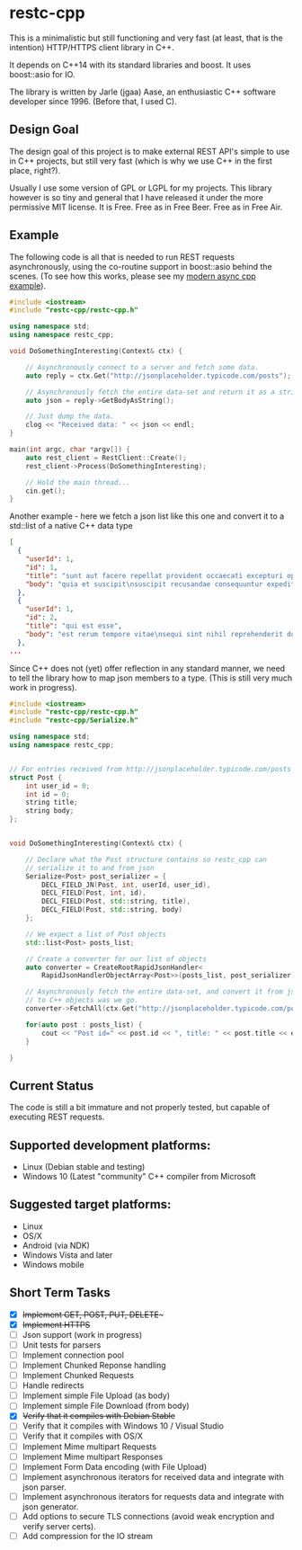 # restc-cpp

This is a minimalistic but still functioning and very fast
(at least, that is the intention) HTTP/HTTPS client library in C++.

It depends on C++14 with its standard libraries and boost.
It uses boost::asio for IO.

The library is written by Jarle (jgaa) Aase, an enthusiastic
C++ software developer since 1996. (Before that, I used C).

## Design Goal
The design goal of this project is to make external REST API's
simple to use in C++ projects, but still very fast (which is why
we use C++ in the first place, right?).

Usually I use some version of GPL or LGPL for my projects. This
library however is so tiny and general that I have released it
under the more permissive MIT license. It is Free. Free as in Free Beer.
Free as in Free Air.

## Example

The following code is all that is needed to run REST requests asynchronously,
using the co-routine support in boost::asio behind the scenes. (To see how
this works, please see my
[modern async cpp example](https://github.com/jgaa/modern_async_cpp_example)).


```C++
#include <iostream>
#include "restc-cpp/restc-cpp.h"

using namespace std;
using namespace restc_cpp;

void DoSomethingInteresting(Context& ctx) {

    // Asynchronously connect to a server and fetch some data.
    auto reply = ctx.Get("http://jsonplaceholder.typicode.com/posts");

    // Asynchronously fetch the entire data-set and return it as a string.
    auto json = reply->GetBodyAsString();

    // Just dump the data.
    clog << "Received data: " << json << endl;
}

main(int argc, char *argv[]) {
    auto rest_client = RestClient::Create();
    rest_client->Process(DoSomethingInteresting);

    // Hold the main thread...
    cin.get();
}
```

Another example - here we fetch a json list like this one and convert
it to a std::list of a native C++ data type

```json
[
  {
    "userId": 1,
    "id": 1,
    "title": "sunt aut facere repellat provident occaecati excepturi optio reprehenderit",
    "body": "quia et suscipit\nsuscipit recusandae consequuntur expedita et cum\nreprehenderit molestiae ut ut quas totam\nnostrum rerum est autem sunt rem eveniet architecto"
  },
  {
    "userId": 1,
    "id": 2,
    "title": "qui est esse",
    "body": "est rerum tempore vitae\nsequi sint nihil reprehenderit dolor beatae ea dolores neque\nfugiat blanditiis voluptate porro vel nihil molestiae ut reiciendis\nqui aperiam non debitis possimus qui neque nisi nulla"
  },
...
```

Since C++ does not (yet) offer reflection in any standard manner, we need to
tell the library how to map json members to a type. (This is still very much
work in progress).

```C++
#include <iostream>
#include "restc-cpp/restc-cpp.h"
#include "restc-cpp/Serialize.h"

using namespace std;
using namespace restc_cpp;


// For entries received from http://jsonplaceholder.typicode.com/posts
struct Post {
    int user_id = 0;
    int id = 0;
    string title;
    string body;
};


void DoSomethingInteresting(Context& ctx) {

    // Declare what the Post structure contains so restc_cpp can
    // serialize it to and from json
    Serialize<Post> post_serializer = {
        DECL_FIELD_JN(Post, int, userId, user_id),
        DECL_FIELD(Post, int, id),
        DECL_FIELD(Post, std::string, title),
        DECL_FIELD(Post, std::string, body)
    };

    // We expect a list of Post objects
    std::list<Post> posts_list;

    // Create a converter for our list of objects
    auto converter = CreateRootRapidJsonHandler<
        RapidJsonHandlerObjectArray<Post>>(posts_list, post_serializer);

    // Asynchronously fetch the entire data-set, and convert it from json
    // to C++ objects was we go.
    converter->FetchAll(ctx.Get("http://jsonplaceholder.typicode.com/posts"));

    for(auto post : posts_list) {
        cout << "Post id=" << post.id << ", title: " << post.title << endl;
    }

}

```

## Current Status

The code is still a bit immature and not properly tested, but capable of executing
REST requests.


## Supported development platforms:
- Linux (Debian stable and testing)
- Windows 10 (Latest "community" C++ compiler from Microsoft

## Suggested target platforms:
- Linux
- OS/X
- Android (via NDK)
- Windows Vista and later
- Windows mobile


## Short Term Tasks
- [x] ~~Implement GET, POST, PUT, DELETE~~~
- [x] ~~Implement HTTPS~~
- [ ] Json support (work in progress)
- [ ] Unit tests for parsers
- [ ] Implement connection pool
- [ ] Implement Chunked Reponse handling
- [ ] Implement Chunked Requests
- [ ] Handle redirects
- [ ] Implement simple File Upload (as body)
- [ ] Implement simple File Download (from body)
- [x] ~~Verify that it compiles with Debian Stable~~
- [ ] Verify that it compiles with Windows 10 / Visual Studio
- [ ] Verify that it compiles with OS/X
- [ ] Implement Mime multipart Requests
- [ ] Implement Mime multipart Responses
- [ ] Implement Form Data encoding (with File Upload)
- [ ] Implement asynchronous iterators for received data and integrate with json parser.
- [ ] Implement asynchronous iterators for requests data and integrate with json generator.
- [ ] Add options to secure TLS connections (avoid weak encryption and verify server certs).
- [ ] Add compression for the IO stream
